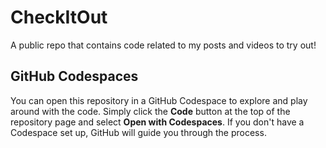 # CheckItOut

A public repo that contains code related to my posts and videos to try out!

## GitHub Codespaces

You can open this repository in a GitHub Codespace to explore and play around with the code. Simply click the **Code** button at the top of the repository page and select **Open with Codespaces**. If you don't have a Codespace set up, GitHub will guide you through the process.
